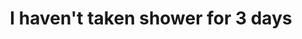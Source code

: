 ---
title: I haven't taken shower for 3 days
category: drawings
series: Washi
year: 2019
image: man.png
size: 
materials: oil on washi paper
---